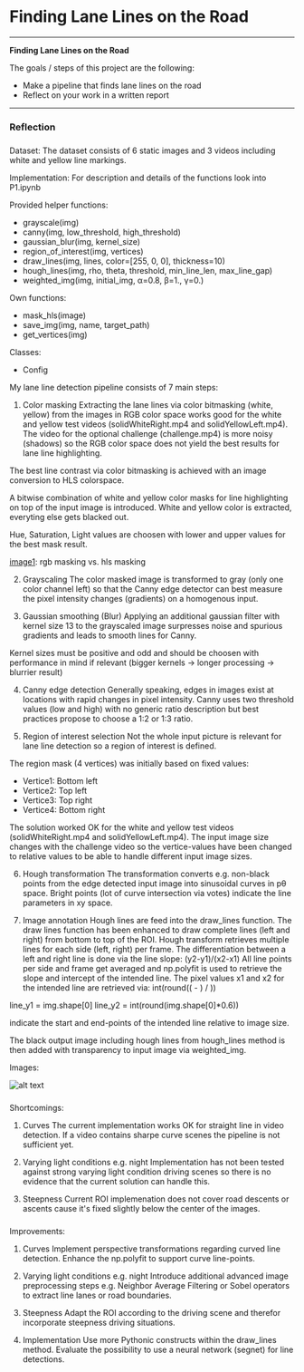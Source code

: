 # **Finding Lane Lines on the Road**

---

**Finding Lane Lines on the Road**

The goals / steps of this project are the following:
* Make a pipeline that finds lane lines on the road
* Reflect on your work in a written report

---

### Reflection

###
Dataset:
The dataset consists of 6 static images and 3 videos including white and yellow line markings.

Implementation:
For description and details of the functions look into P1.ipynb

Provided helper functions:
- grayscale(img)
- canny(img, low_threshold, high_threshold)
- gaussian_blur(img, kernel_size)
- region_of_interest(img, vertices)
- draw_lines(img, lines, color=[255, 0, 0], thickness=10)
- hough_lines(img, rho, theta, threshold, min_line_len, max_line_gap)
- weighted_img(img, initial_img, α=0.8, β=1., γ=0.)

Own functions:
- mask_hls(image)
- save_img(img, name, target_path)
- get_vertices(img)

Classes:
- Config

My lane line detection pipeline consists of 7 main steps:

1. Color masking
Extracting the lane lines via color bitmasking (white, yellow) from the images in RGB color space works good for the white and yellow test videos (solidWhiteRight.mp4 and solidYellowLeft.mp4). The video for the optional challenge (challenge.mp4) is more noisy (shadows) so the RGB color space does not yield the best results for lane line highlighting.

The best line contrast via color bitmasking is achieved with an image conversion to HLS colorspace.

A bitwise combination of white and yellow color masks for line highlighting on top of the input image is introduced. White and yellow color is extracted, everyting else gets blacked out.

Hue, Saturation, Light values are choosen with lower and upper values for the best mask result.

[image1]: rgb masking vs. hls masking

2. Grayscaling
The color masked image is transformed to gray (only one color channel left) so that the Canny edge detector can best measure the pixel intensity changes (gradients) on a homogenous input.

[image1]: Grayscale

3. Gaussian smoothing (Blur)
Applying an additional gaussian filter with kernel size 13 to the grayscaled image surpresses noise and spurious gradients and leads to smooth lines for Canny.

Kernel sizes must be positive and odd and should be choosen with performance in mind if relevant (bigger kernels -> longer processing -> blurrier result)

[image1]: Smoothed

4. Canny edge detection
Generally speaking, edges in images exist at locations with rapid changes in pixel intensity.
Canny uses two threshold values (low and high) with no generic ratio description but best practices propose to choose a 1:2 or 1:3 ratio.

5. Region of interest selection
Not the whole input picture is relevant for lane line detection so a region of interest is defined.

The region mask (4 vertices) was initially based on fixed values:
- Vertice1: Bottom left
- Vertice2: Top left
- Vertice3: Top right
- Vertice4: Bottom right

The solution worked OK for the white and yellow test videos (solidWhiteRight.mp4 and solidYellowLeft.mp4). The input image size changes with the challenge video so the vertice-values have been changed to relative values to be able to handle different input image sizes.

6. Hough transformation
The transformation converts e.g. non-black points from the edge detected input image into sinusoidal curves in pθ space. Bright points (lot of curve intersection via votes) indicate the line parameters in xy space.

7. Image annotation
Hough lines are feed into the draw_lines function. The draw lines function has been enhanced to draw complete lines (left and right) from bottom to top of the ROI. Hough transform retrieves multiple lines for each side (left, right) per frame. The differentiation between a left and right line is done via the line slope: (y2-y1)/(x2-x1)
All line points per side and frame get averaged and np.polyfit is used to retrieve the slope and intercept of the intended line. The pixel values x1 and x2 for the intended line are retrieved via: int(round((<line-y> - <line-intercept>) / <line-slope>))

line_y1 = img.shape[0]
line_y2 = int(round(img.shape[0]*0.6))

indicate the start and end-points of the intended line relative to image size.

The black output image including hough lines from hough_lines method is then added with transparency to input image via weighted_img.


Images:

![alt text][image1]

###
Shortcomings:

1. Curves
The current implementation works OK for straight line in video detection. If a video contains sharpe curve scenes the pipeline is not sufficient yet.

2. Varying light conditions e.g. night
Implementation has not been tested against strong varying light condition driving scenes so there is no evidence that the current solution can handle this.

3. Steepness
Current ROI implemenation does not cover road descents or ascents cause it's fixed slightly below the center of the images.

###
Improvements:
1. Curves
Implement perspective transformations regarding curved line detection. Enhance the np.polyfit to support curve line-points.

2. Varying light conditions e.g. night
Introduce additional advanced image preprocessing steps e.g. Neighbor Average Filtering or Sobel operators to extract line lanes or road boundaries.

3. Steepness
Adapt the ROI according to the driving scene and therefor incorporate steepness driving situations.

4. Implementation
Use more Pythonic constructs within the draw_lines method. Evaluate the possibility to use a neural network (segnet) for line detections.
